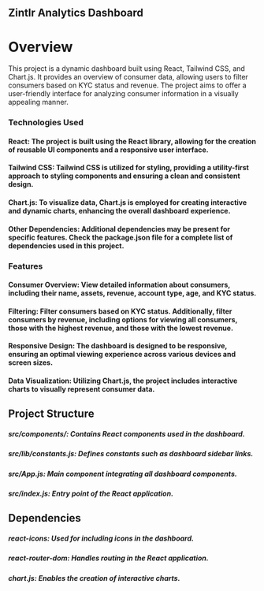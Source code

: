 ## Zintlr Analytics Dashboard
# Overview
This project is a dynamic dashboard built using React, Tailwind CSS, and Chart.js. It provides an overview of consumer data, allowing users to filter consumers based on KYC status and revenue. The project aims to offer a user-friendly interface for analyzing consumer information in a visually appealing manner.

### Technologies Used
#### React: The project is built using the React library, allowing for the creation of reusable UI components and a responsive user interface.

#### Tailwind CSS: Tailwind CSS is utilized for styling, providing a utility-first approach to styling components and ensuring a clean and consistent design.

#### Chart.js: To visualize data, Chart.js is employed for creating interactive and dynamic charts, enhancing the overall dashboard experience.

#### Other Dependencies: Additional dependencies may be present for specific features. Check the package.json file for a complete list of dependencies used in this project.

### Features
#### Consumer Overview: View detailed information about consumers, including their name, assets, revenue, account type, age, and KYC status.

#### Filtering: Filter consumers based on KYC status. Additionally, filter consumers by revenue, including options for viewing all consumers, those with the highest revenue, and those with the lowest revenue.

#### Responsive Design: The dashboard is designed to be responsive, ensuring an optimal viewing experience across various devices and screen sizes.

#### Data Visualization: Utilizing Chart.js, the project includes interactive charts to visually represent consumer data.


## Project Structure
##### src/components/: Contains React components used in the dashboard.
##### src/lib/constants.js: Defines constants such as dashboard sidebar links.
##### src/App.js: Main component integrating all dashboard components.
##### src/index.js: Entry point of the React application.

## Dependencies
##### react-icons: Used for including icons in the dashboard.
##### react-router-dom: Handles routing in the React application.
##### chart.js: Enables the creation of interactive charts.
